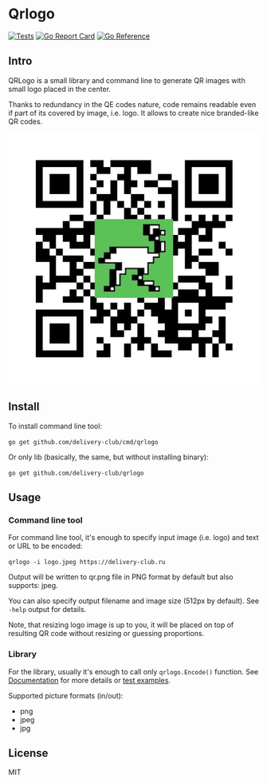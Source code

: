 # Qrlogo

[![Tests](https://github.com/delivery-club/qrlogo/workflows/Tests/badge.svg)](https://github.com/delivery-club/qrlogo/blob/master/.github/workflows/ci.yml)
[![Go Report Card](https://goreportcard.com/badge/github.com/delivery-club/qrlogo)](https://goreportcard.com/report/github.com/delivery-club/qrlogo)
[![Go Reference](https://pkg.go.dev/badge/github.com/delivery-club/qrlogo.svg)](https://pkg.go.dev/github.com/delivery-club/qrlogo)

## Intro

QRLogo is a small library and command line to generate QR images with small logo placed in the center.

Thanks to redundancy in the QE codes nature, code remains readable even if part of its covered by image, i.e. logo. It
allows to create nice branded-like QR codes.

![Demo](assets/qr.png)

## Install

To install command line tool:

```go get github.com/delivery-club/cmd/qrlogo```

Or only lib (basically, the same, but without installing binary):

```go get github.com/delivery-club/qrlogo```

## Usage

### Command line tool

For command line tool, it's enough to specify input image (i.e. logo) and text or URL to be encoded:

```qrlogo -i logo.jpeg https://delivery-club.ru```

Output will be written to qr.png file in PNG format by default but also supports: jpeg.

You can also specify output filename and image size (512px by default). See `-help` output for details.

Note, that resizing logo image is up to you, it will be placed on top of resulting QR code without resizing or guessing
proportions.

### Library

For the library, usually it's enough to call only `qrlogo.Encode()` function.
See [Documentation](https://godoc.org/github.com/delivery-club/qrlogo) for more details
or [test examples](https://github.com/delivery-club/qrlogo/blob/master/qr_test.go).

Supported picture formats (in/out):

- png
- jpeg
- jpg

## License

MIT
